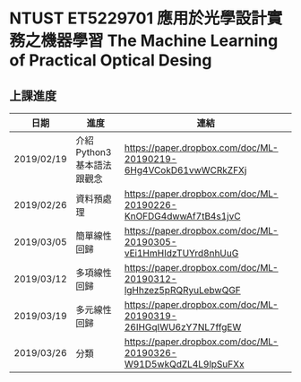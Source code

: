 # NTUST ET5229701 應用於光學設計實務之機器學習 The Machine Learning of Practical Optical Desing
## 上課進度
| 日期       | 進度                      | 連結                                                            |
|------------|---------------------------|-----------------------------------------------------------------|
| 2019/02/19 | 介紹Python3基本語法跟觀念 | https://paper.dropbox.com/doc/ML-20190219-6Hg4VCokD61vwWCRkZFXj |
| 2019/02/26 | 資料預處理                | https://paper.dropbox.com/doc/ML-20190226-KnOFDG4dwwAf7tB4s1jvC |
| 2019/03/05 | 簡單線性回歸              | https://paper.dropbox.com/doc/ML-20190305-vEi1HmHIdzTUYrd8nhUuG |
| 2019/03/12 | 多項線性回歸              | https://paper.dropbox.com/doc/ML-20190312-lgHhzez5pRQRyuLebwQGF |
| 2019/03/19 | 多元線性回歸              | https://paper.dropbox.com/doc/ML-20190319-26IHGqIWU6zY7NL7ffgEW |
| 2019/03/26 | 分類                      | https://paper.dropbox.com/doc/ML-20190326-W91D5wkQdZL4L9lpSuFXx |
